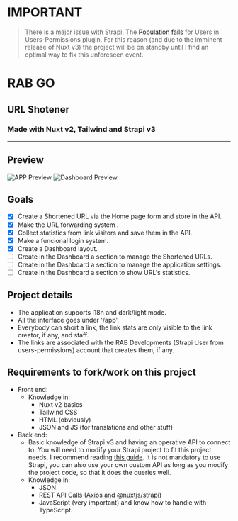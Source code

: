 # IMPORTANT

> There is a major issue with Strapi. The [Population fails](https://github.com/strapi/strapi/issues/11957) for Users in Users-Permissions plugin.
> For this reason (and due to the imminent release of Nuxt v3) the project will be on standby until I find an optimal way to fix this unforeseen event.

# RAB GO

## URL Shotener

### Made with Nuxt v2, Tailwind and Strapi v3

---

## Preview

![APP Preview](https://i.imgur.com/Hw5l5iG.png)
![Dashboard Preview](https://i.imgur.com/hHyNJKk.png)

## Goals

- [x] Create a Shortened URL via the Home page form and store in the API.
- [x] Make the URL forwarding system .
- [X] Collect statistics from link visitors and save them in the API.
- [x] Make a funcional login system.
- [x] Create a Dashboard layout.
- [ ] Create in the Dashboard a section to manage the Shortened URLs.
- [ ] Create in the Dashboard a section to manage the application settings.
- [ ] Create in the Dashboard a section to show URL's statistics.

## Project details

- The application supports i18n and dark/light mode.
- All the interface goes under '/app'.
- Everybody can short a link, the link stats are only visible to the link creator, if any, and staff.
- The links are associated with the RAB Developments (Strapi User from users-permissions) account that creates them, if any.

## Requirements to fork/work on this project

- Front end:
  - Knowledge in:
    - Nuxt v2 basics
    - Tailwind CSS
    - HTML (obviously)
    - JSON and JS (for translations and other stuff)
- Back end:
  - Basic knowledge of Strapi v3 and having an operative API to connect to. You will need to modify your Strapi project to fit this project needs. I recommend reading [this guide](https://docs-v3.strapi.io/developer-docs/latest/guides/api-token.html#introduction). It is not mandatory to use Strapi, you can also use your own custom API as long as you modify the project code, so that it does the queries well.
  - Knowledge in:
    - JSON
    - REST API Calls ([Axios and @nuxtjs/strapi](https://docs-v3.strapi.io/developer-docs/latest/developer-resources/content-api/integrations/nuxt-js.html#create-a-nuxt-js-app))
    - JavaScript (very important) and know how to handle with TypeScript.

